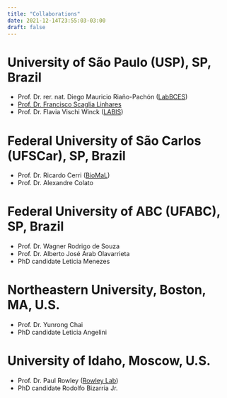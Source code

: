 ```yaml
---
title: "Collaborations"
date: 2021-12-14T23:55:03-03:00
draft: false
---
```


# University of São Paulo (USP), SP, Brazil

 * Prof. Dr. rer. nat. Diego Mauricio Riaño-Pachón ([LabBCES](https://labbces.netlify.app/))
 * [Prof. Dr. Francisco Scaglia Linhares](www.cena.usp.br/francisco-scaglia-linhares)
 * Prof. Dr. Flavia Vischi Winck ([LABIS](http://www.cena.usp.br/flavia-vischi-winck))

# Federal University of São Carlos (UFSCar), SP, Brazil

 * Prof. Dr. Ricardo Cerri ([BioMaL](http://www.biomal.ufscar.br/))
 * Prof. Dr. Alexandre Colato

# Federal University of ABC (UFABC), SP, Brazil

 * Prof. Dr. Wagner Rodrigo de Souza
 * Prof. Dr. Alberto José Arab Olavarrieta
 * PhD candidate Leticia Menezes

# Northeastern University, Boston, MA, U.S.

 * Prof. Dr. Yunrong Chai
 * PhD candidate Leticia Angelini

# University of Idaho, Moscow, U.S.

 * Prof. Dr. Paul Rowley ([Rowley Lab](https://www.rowleylab.com/))
 * PhD candidate Rodolfo Bizarria Jr.

